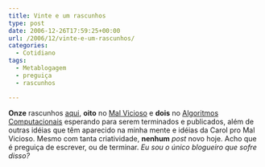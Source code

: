 ```yaml
---
title: Vinte e um rascunhos
type: post
date: 2006-12-26T17:59:25+00:00
url: /2006/12/vinte-e-um-rascunhos/
categories:
  - Cotidiano
tags:
  - Metablogagem
  - preguiça
  - rascunhos

---
```

**Onze** rascunhos [aqui][1], **oito** no [Mal Vicioso][2] e **dois** no [Algoritmos Computacionais][3] esperando para serem terminados e publicados, além de outras idéias que têm aparecido na minha mente e idéias da Carol pro Mal Vicioso. Mesmo com tanta criatividade, **nenhum** _post_ novo hoje. Acho que é preguiça de escrever, ou de terminar. _Eu sou o único blogueiro que sofre disso?_

 [1]: /
 [2]: http://malvicioso.com/
 [3]: /categories/algoritmos/

